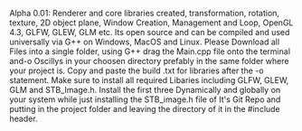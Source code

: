 Alpha 0.01: Renderer and core libraries created, transformation, rotation, texture, 2D object plane, Window Creation, Management and Loop, OpenGL 4.3, GLFW, GLEW, GLM etc. Its open source and can be compiled and used universally via G++ on Windows, MacOS and Linux. Please Download all Files into a single folder, using G++ drag the Main.cpp file onto the terminal and-o Oscillys in your choosen directory prefably in the same folder where your project is. Copy and paste the build .txt for libraries after the -o statement. Make sure to install all required Libaries including GLFW, GLEW, GLM and STB_Image.h. Install the first three Dynamically and globally on your system while just installing the STB_image.h file of It's Git Repo and putting in the project folder and leaving the directory of it in the #include header.
